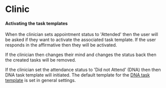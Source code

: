 # Clinic

#### Activating the task templates

When the clinician sets appointment status to 'Attended' then the user will be asked if they want to activate the associated task template. If the user responds in the affirmative  then they will be activated.

If the clinician then changes their mind and changes the status back then the created tasks will be removed.

If the clinician set the attendance status to 'Did not Attend' \(DNA\) then then DNA task template will initiated. The default template for the [DNA task template]() is set in general settings.

